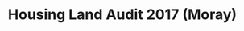 ---
schema: default
title: Housing Land Audit 2017 (Moray)
organization: Moray Council
notes: Housing Land Audit 2017 sites for housing with a capacity for 4 or more homes. The audit provides details of Moray's housing land supply as at January 2017. The audit has been produced using the guidance set out in Scottish Planning Policy, Planning Advice Note 2/2010 and Homes for Scotland Advice Note on Housing Land Audits. The audit meets the requirements of Scottish Planning Policy 2014. Further information can be found at Development Monitoring.
resources:

  - name: Housing Land Audit 2017 (Moray) FEATURE LAYER
  - url: 
  - format: FEATURE LAYER

license: 
category:

  - Planning

  - boundaries

  - INSPIRE


  - 

maintainer: Tim Wisniewski
maintainer_email: tim@timwis.com
---